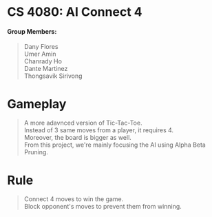 # CS 4080: AI Connect 4 

#### Group Members:  
> Dany Flores  
> Umer Amin   
> Chanrady Ho   
> Dante Martinez   
> Thongsavik Sirivong


# Gameplay  
> A more adavnced version of Tic-Tac-Toe.    
> Instead of 3 same moves from a player, it requires 4.  
> Moreover, the board is bigger as well.  
> From this project, we're mainly focusing the AI using Alpha Beta Pruning.  

# Rule  
> Connect 4 moves to win the game.  
> Block opponent's moves to prevent them from winning.  
